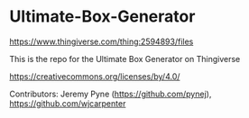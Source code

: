 # Ultimate-Box-Generator
https://www.thingiverse.com/thing:2594893/files

This is the repo for the Ultimate Box Generator on Thingiverse

https://creativecommons.org/licenses/by/4.0/

Contributors: Jeremy Pyne (https://github.com/pynej), https://github.com/wjcarpenter
